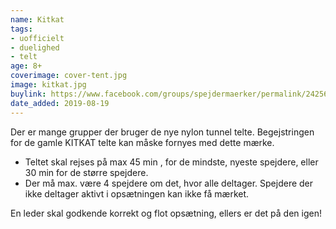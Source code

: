 ```yaml
---
name: Kitkat
tags:
- uofficielt
- duelighed
- telt
age: 8+
coverimage: cover-tent.jpg
image: kitkat.jpg
buylink: https://www.facebook.com/groups/spejdermaerker/permalink/2425678964330805/
date_added: 2019-08-19
---
```

Der er mange grupper der bruger de nye nylon tunnel telte. Begejstringen for de gamle KITKAT telte kan måske fornyes med dette mærke.

- Teltet skal rejses på max 45 min , for de mindste, nyeste spejdere, eller 30 min for de større spejdere.
- Der må max. være 4 spejdere om det, hvor alle deltager. Spejdere der ikke deltager aktivt i opsætningen kan ikke få mærket.

En leder skal godkende korrekt og flot opsætning, ellers er det på den igen! 
